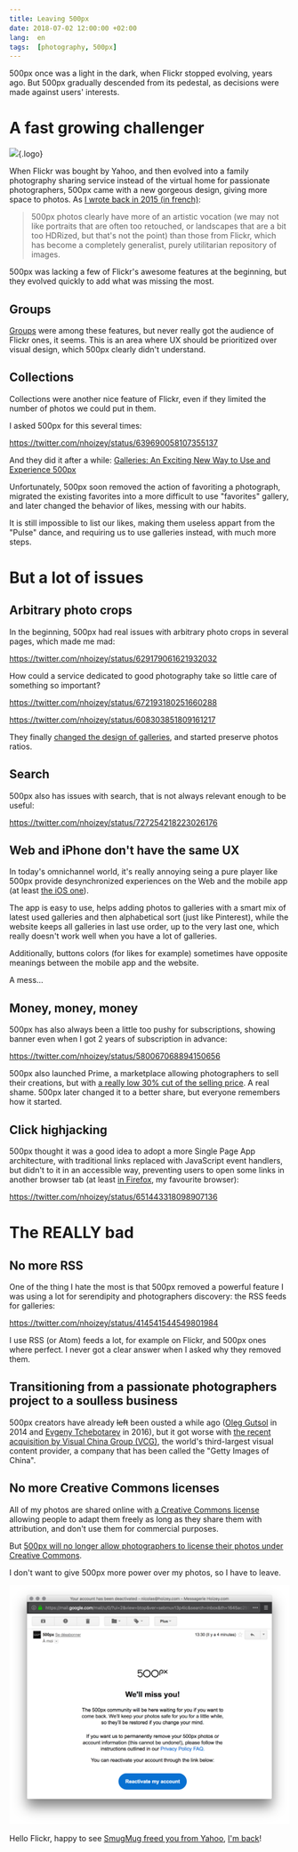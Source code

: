 ```yaml
---
title: Leaving 500px
date: 2018-07-02 12:00:00 +02:00
lang:  en
tags:  [photography, 500px]
---
```


500px once was a light in the dark, when Flickr stopped evolving, years ago. But 500px gradually descended from its pedestal, as decisions were made against users' interests.

# A fast growing challenger

![](/assets/logos/500px.png){.logo}

When Flickr was bought by Yahoo, and then evolved into a family photography sharing service instead of the virtual home for passionate photographers, 500px came with a new gorgeous design, giving more space to photos. As [I wrote back in 2015 (in french)](https://phototrend.fr/2015/02/attrait-flickr-face-a-500px/):

> 500px photos clearly have more of an artistic vocation (we may not like portraits that are often too retouched, or landscapes that are a bit too HDRized, but that's not the point) than those from Flickr, which has become a completely generalist, purely utilitarian repository of images.

500px was lacking a few of Flickr's awesome features at the beginning, but they evolved quickly to add what was missing the most.

## Groups

[Groups](https://500px.com/groups) were among these features, but never really got the audience of Flickr ones, it seems. This is an area where UX should be prioritized over visual design, which 500px clearly didn't understand.

## Collections

Collections were another nice feature of Flickr, even if they limited the number of photos we could put in them.

I asked 500px for this several times:

https://twitter.com/nhoizey/status/639690058107355137

And they did it after a while: [Galleries: An Exciting New Way to Use and Experience 500px](https://iso.500px.com/galleries-release/)

Unfortunately, 500px soon removed the action of favoriting a photograph, migrated the existing favorites into a more difficult to use "favorites" gallery, and later changed the behavior of likes, messing with our habits.

It is still impossible to list our likes, making them useless appart from the "Pulse" dance, and requiring us to use galleries instead, with much more steps.

# But a lot of issues

## Arbitrary photo crops

In the beginning, 500px had real issues with arbitrary photo crops in several pages, which made me mad:

https://twitter.com/nhoizey/status/629179061621932032

How could a service dedicated to good photography take so little care of something so important?

https://twitter.com/nhoizey/status/672193180251660288

https://twitter.com/nhoizey/status/608303851809161217

They finally [changed the design of galleries](https://iso.500px.com/introducing-the-new-500px-experience/), and started preserve photos ratios.

## Search

500px also has issues with search, that is not always relevant enough to be useful:

https://twitter.com/nhoizey/status/727254218223026176

## Web and iPhone don't have the same UX

In today's omnichannel world, it's really annoying seing a pure player like 500px provide desynchronized experiences on the Web and the mobile app (at least [the iOS one](https://iso.500px.com/the-new-500px-for-ios-the-best-way-to-experience-500px-on-a-mobile-device/)).

The app is easy to use, helps adding photos to galleries with a smart mix of latest used galleries and then alphabetical sort (just like Pinterest), while the website keeps all galleries in last use order, up to the very last one, which really doesn't work well when you have a lot of galleries.

Additionally, buttons colors (for likes for example) sometimes have opposite meanings between the mobile app and the website.

A mess…

## Money, money, money

500px has also always been a little too pushy for subscriptions, showing banner even when I got 2 years of subscription in advance:

https://twitter.com/nhoizey/status/580067068894150656

500px also launched Prime, a marketplace allowing photographers to sell their creations, but with [a really low 30% cut of the selling price](https://www.dpreview.com/articles/8278377858/500px-launches-a-licensing-marketplace-with-30-cut-for-photographers). A real shame. 500px later changed it to a better share, but everyone remembers how it started.

## Click highjacking

500px thought it was a good idea to adopt a more Single Page App architecture, with traditional links replaced with JavaScript event handlers, but didn't to it in an accessible way, preventing users to open some links in another browser tab (at least [in Firefox](https://bugzilla.mozilla.org/show_bug.cgi?id=1204440), my favourite browser):

https://twitter.com/nhoizey/status/651443318098907136

# The REALLY bad

## No more RSS

One of the thing I hate the most is that 500px removed a powerful feature I was using a lot for serendipity and photographers discovery: the RSS feeds for galleries:

https://twitter.com/nhoizey/status/414541544549801984

I use RSS (or Atom) feeds a lot, for example on Flickr, and 500px ones where perfect. I never got a clear answer when I asked why they removed them.

## Transitioning from a passionate photographers project to a soulless business

500px creators have already <del>left</del> been ousted a while ago ([Oleg Gutsol](https://thenextweb.com/entrepreneur/2015/05/23/co-founder-ex-ceo-500px-trial-errors-lessons-learned/) in 2014 and [Evgeny Tchebotarev](https://twitter.com/tchebotarev/status/1012537794894237696) in 2016), but it got worse with [the recent acquisition by Visual China Group (VCG)](https://iso.500px.com/vcg-acquisition-announcement/), the world's third-largest visual content provider, a company that has been called the "Getty Images of China".

## No more Creative Commons licenses

All of my photos are shared online with [a Creative Commons license](https://creativecommons.org/licenses/by-nc-sa/4.0/) allowing people to adapt them freely as long as they share them with attribution, and don't use them for commercial purposes.

But [500px will no longer allow photographers to license their photos under Creative Commons](https://www.theverge.com/2018/7/1/17521456/500px-marketplace-creative-commons-getty-images-visual-china-group-photography-open-access).

I don't want to give 500px more power over my photos, so I have to leave.

![](leaving-500px.png "500px e-mail announcing my account has been deactivated")

Hello Flickr, happy to see [SmugMug freed you from Yahoo](https://www.smugmug.com/together/), [I'm back](https://flickr.com/photos/nicolas-hoizey/)!
